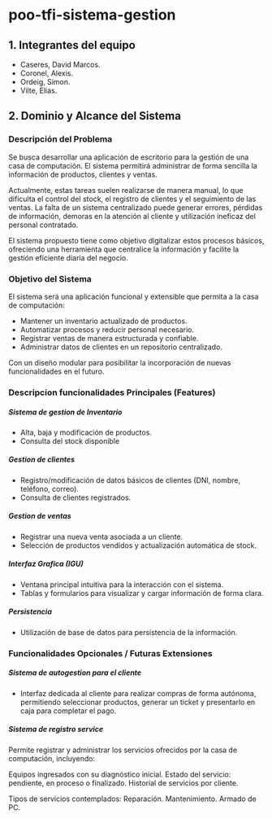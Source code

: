# poo-tfi-sistema-gestion

## 1. Integrantes del equipo
- Caseres, David Marcos.
- Coronel, Alexis.
- Ordeig, Simon.
- Vilte, Elias.

## 2. Dominio y Alcance del Sistema 

### Descripción del Problema 

Se busca desarrollar una aplicación de escritorio para la gestión de una casa de computación. El sistema permitirá administrar de forma sencilla la información de productos, clientes y ventas.

Actualmente, estas tareas suelen realizarse de manera manual, lo que dificulta el control del stock, el registro de clientes y el seguimiento de las ventas. La falta de un sistema centralizado puede generar errores, pérdidas de información, demoras en la atención al cliente y utilización ineficaz del personal contratado. 

El sistema propuesto tiene como objetivo digitalizar estos procesos básicos, ofreciendo una herramienta que centralice la información y facilite la gestión eficiente diaria del negocio.

### Objetivo del Sistema

El sistema será una aplicación funcional y extensible que permita a la casa de computación:
- Mantener un inventario actualizado de productos.
-  Automatizar procesos y reducir personal necesario.
- Registrar ventas de manera estructurada y confiable.
- Administrar datos de clientes en un repositorio centralizado.

Con un diseño modular para posibilitar la incorporación de nuevas funcionalidades en el futuro.

### Descripcion funcionalidades Principales (Features) 

##### Sistema de gestion de Inventario 
- Alta, baja y modificación de productos.
- Consulta del stock disponible

##### Gestion de clientes
- Registro/modificación de datos básicos de clientes (DNI, nombre, teléfono, correo).
- Consulta de clientes registrados.

##### Gestion de ventas
- Registrar una nueva venta asociada a un cliente.
- Selección de productos vendidos y actualización automática de stock.


##### Interfaz Grafica (IGU)
- Ventana principal intuitiva para la interacción con el sistema.
- Tablas y formularios para visualizar y cargar información de forma clara.

##### Persistencia
- Utilización de base de datos para persistencia de la información.

  
### Funcionalidades Opcionales / Futuras Extensiones 
##### Sistema de autogestion para el cliente
- Interfaz dedicada al cliente para realizar compras de forma autónoma, permitiendo seleccionar productos, generar un ticket y presentarlo en caja para completar el pago.
##### Sistema de registro service
Permite registrar y administrar los servicios ofrecidos por la casa de computación, incluyendo:

Equipos ingresados con su diagnóstico inicial.
Estado del servicio: pendiente, en proceso o finalizado.
Historial de servicios por cliente.

Tipos de servicios contemplados:
Reparación.
Mantenimiento.
Armado de PC.


